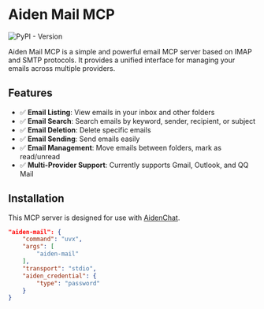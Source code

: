 # Aiden Mail MCP

![PyPI - Version](https://img.shields.io/pypi/v/aiden-mail)

Aiden Mail MCP is a simple and powerful email MCP server based on IMAP and SMTP protocols. It provides a unified interface for managing your emails across multiple providers.

## Features

- ✅ **Email Listing**: View emails in your inbox and other folders
- ✅ **Email Search**: Search emails by keyword, sender, recipient, or subject
- ✅ **Email Deletion**: Delete specific emails
- ✅ **Email Sending**: Send emails easily
- ✅ **Email Management**: Move emails between folders, mark as read/unread
- ✅ **Multi-Provider Support**: Currently supports Gmail, Outlook, and QQ Mail

## Installation

This MCP server is designed for use with [AidenChat](https://aidenai.io/).

```json
"aiden-mail": {
    "command": "uvx",
    "args": [
        "aiden-mail"
    ],
    "transport": "stdio",
    "aiden_credential": {
        "type": "password"
    }
}
```
